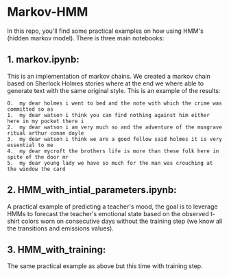 # Markov-HMM

In this repo, you'll find some practical examples on how using HMM's (hidden markov model). There is three main notebooks:

## 1. markov.ipynb:

This is an implementation of markov chains. We created a markov chain based on Sherlock Holmes stories where at the end we where able to generate text with the same original style. This is an example of the results:

```
0.  my dear holmes i went to bed and the note with which the crime was committed so as
1.  my dear watson i think you can find nothing against him either here in my pocket there i
2.  my dear watson i am very much so and the adventure of the musgrave ritual arthur conan doyle
3.  my dear watson i think we are a good fellow said holmes it is very essential to me
4.  my dear mycroft the brothers life is more than these folk here in spite of the door mr
5.  my dear young lady we have so much for the man was crouching at the window the card
```

## 2. HMM_with_intial_parameters.ipynb:

A practical example of predicting a teacher's mood, the goal is to leverage HMMs to forecast the teacher's emotional state based on the observed t-shirt colors worn on consecutive days without the training step (we know all the transitions and emissions values).

## 3. HMM_with_training:

The same practical example as above but this time with training step.
